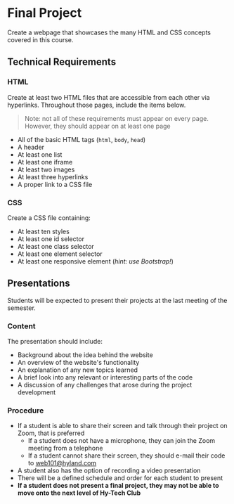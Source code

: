 # Final Project
Create a webpage that showcases the many HTML and CSS concepts covered in this course.

## Technical Requirements
### HTML
Create at least two HTML files that are accessible from each other via hyperlinks. Throughout those pages, include the items below.
>Note: not all of these requirements must appear on every page. However, they should appear on at least one page

- All of the basic HTML tags (`html`, `body`, `head`)
- A header
- At least one list
- At least one iframe
- At least two images
- At least three hyperlinks
- A proper link to a CSS file

### CSS
Create a CSS file containing:
- At least ten styles
- At least one id selector
- At least one class selector
- At least one element selector
- At least one responsive element (_hint: use Bootstrap!_)

## Presentations
Students will be expected to present their projects at the last meeting of the semester.

### Content
The presentation should include:

- Background about the idea behind the website
- An overview of the website's functionality
- An explanation of any new topics learned
- A brief look into any relevant or interesting parts of the code
- A discussion of any challenges that arose during the project development

### Procedure

- If a student is able to share their screen and talk through their project on Zoom, that is preferred
    - If a student does not have a microphone, they can join the Zoom meeting from a telephone
    - If a student cannot share their screen, they should e-mail their code to [web101@hyland.com](mailto:web101@hyland.com)
- A student also has the option of recording a video presentation
- There will be a defined schedule and order for each student to present
- **If a student does not present a final project, they may not be able to move onto the next level of Hy-Tech Club**
